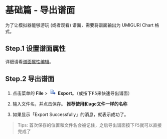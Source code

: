 # 基础篇 - 导出谱面

为了让模拟器能够游玩 (或者观看) 谱面，需要将谱面输出为 UMIGURI Chart 格式。

## Step.1 设置谱面属性

详细请看[谱面属性编辑](docs/basic/basic-chart-property)。

## Step.2 导出谱面

1. 点击菜单的 **File** > ![export](../imgs/file-export.png) **Export**。（或按下<kbd>F5</kbd>来快速导出谱面）

2. 输入文件名，并点击保存。 **推荐使用和ugc文件一样的名称**

3. 如果显示「Export Successfully」的消息，就表示成功了。

> Tips: 首次保存的位置和文件名会被记住，之后导出谱面按下<kbd>F5</kbd>就可以直接完成了
